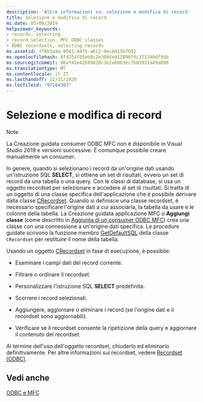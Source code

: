 ```yaml
---
description: 'Altre informazioni su: selezione e modifica di record'
title: Selezione e modifica di record
ms.date: 05/09/2019
helpviewer_keywords:
- records, selecting
- record selection, MFC ODBC classes
- ODBC recordsets, selecting records
ms.assetid: 7f0b3a4a-9941-4475-a612-9ec8d15b7691
ms.openlocfilehash: 8f4254f85eb8c2e30b5e912890fdc271340df9db
ms.sourcegitcommit: d6af41e42699628c3e2e6063ec7b03931a49a098
ms.translationtype: MT
ms.contentlocale: it-IT
ms.lasthandoff: 12/11/2020
ms.locfileid: "97204303"
---
```

# <a name="selecting-and-manipulating-records"></a>Selezione e modifica di record

> [!NOTE]
> La Creazione guidata consumer ODBC MFC non è disponibile in Visual Studio 2019 e versioni successive. È comunque possibile creare manualmente un consumer.

In genere, quando si selezionano i record da un'origine dati usando un'istruzione SQL **SELECT**, si ottiene un set di risultati, ovvero un set di record da una tabella o una query. Con le classi di database, si usa un oggetto recordset per selezionare e accedere al set di risultati. Si tratta di un oggetto di una classe specifica dell'applicazione che è possibile derivare dalla classe [CRecordset](../../mfc/reference/crecordset-class.md). Quando si definisce una classe recordset, è necessario specificare l'origine dati a cui associarla, la tabella da usare e le colonne della tabella. La Creazione guidata applicazione MFC o **Aggiungi classe** (come descritto in [Aggiunta di un consumer ODBC MFC](../../mfc/reference/adding-an-mfc-odbc-consumer.md)) crea una classe con una connessione a un'origine dati specifica. Le procedure guidate scrivono la funzione membro [GetDefaultSQL](../../mfc/reference/crecordset-class.md#getdefaultsql) della classe `CRecordset` per restituire il nome della tabella.

Usando un oggetto [CRecordset](../../mfc/reference/crecordset-class.md) in fase di esecuzione, è possibile:

- Esaminare i campi dati del record corrente.

- Filtrare o ordinare il recordset.

- Personalizzare l'istruzione SQL **SELECT** predefinita.

- Scorrere i record selezionati.

- Aggiungere, aggiornare o eliminare i record (se l'origine dati e il recordset sono aggiornabili).

- Verificare se il recordset consente la ripetizione della query e aggiornare il contenuto del recordset.

Al termine dell'uso dell'oggetto recordset, chiuderlo ed eliminarlo definitivamente. Per altre informazioni sui recordset, vedere [Recordset (ODBC)](../../data/odbc/recordset-odbc.md).

## <a name="see-also"></a>Vedi anche

[ODBC e MFC](../../data/odbc/odbc-and-mfc.md)
